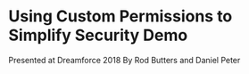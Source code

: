 # Using Custom Permissions to Simplify Security Demo

Presented at Dreamforce 2018 By Rod Butters and Daniel Peter
